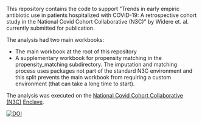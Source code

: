 This repository contains the code to support "Trends in early empiric antibiotic use in patients hospitalized with COVID-19: A retrospective cohort study in the National Covid Cohort Collaborative (N3C)" by Widere et. al. currently submitted for publication.

The analysis had two main workbooks:

- The main workbook at the root of this repository
- A supplementary workbook for propensity matching in the propensity_matching subdirectory. The imputation and matching process uses packages not part of the standard N3C environment and this split prevents the main workbook from requiring a custom environment (that can take a long time to start). 

The analysis was executed on the [National Covid Cohort Collaborative (N3C)](https://covid.cd2h.org/) [Enclave](https://covid.cd2h.org/enclave). 

[![DOI](https://zenodo.org/badge/480441352.svg)](https://zenodo.org/badge/latestdoi/480441352)

